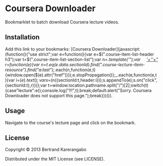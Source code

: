 # Coursera Downloader

Bookmarklet to batch download Coursera lecture videos.

## Installation

Add this link to your bookmarks: [Coursera Downloader](javascript:(function(){"use strict";var e=function(){var e=$(".course-item-list-header h3");var t=$(".course-item-list-section-list");var n=_.template('<a href="#" data-placement="top" id="section-<%= sectionId %>" class="section-download-link" rel="tooltip" title="Download all videos for <%= header %>" style="float:right;">'+'<i class="icon-download-alt resource"></i>'+"</a>");var r=function(e){var n=t.eq(e.data.sectionId).find(".course-lecture-item-resource").find("a:last");_.each(n,function(e,t){window.open($(e).attr("href"))});e.stopPropagation()};_.each(e,function(e,t){var i=$(e).text();var s=$(n({sectionId:t,header:i}));s.appendTo(e);s.on("click",{sectionId:t},r)})};var t=window.location.pathname.split("/")[2];switch(t){case"lecture":e();console.log("!!!",t);break;default:alert("Sorry. Coursera Downloader does not support this page.");break}})()).

## Usage

Navigate to the course's lecture page and click on the bookmark.

## License

Copyright © 2013 Bertrand Karerangabo

Distributed under the MIT License (see LICENSE).

